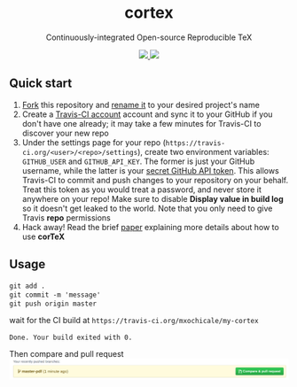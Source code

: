 <h1 align="center">
  cortex
</h1>
<p align="center">
  Continuously-integrated Open-source Reproducible TeX
</p>
<p align="center">
  <a href="https://travis-ci.org/mxochicale/my-corTeX/">
    <img src="https://img.shields.io/travis/mxochicale/my-corTeX/master.svg"/>
  </a>
  <a href="https://github.com/mxochicale/my-corTeX/raw/master-pdf/ms.pdf">
    <img src="https://img.shields.io/badge/read-the_paper-blue.svg?style=flat"/>
  </a>
</p>


## Quick start

1. [Fork](https://github.com/rodluger/corTeX/fork) this repository and [rename it](https://help.github.com/en/articles/renaming-a-repository) to your desired project's name
2. Create a [Travis-CI account](https://travis-ci.org/) account and sync it to your GitHub if you don't have one already; it may take a few minutes for Travis-CI to discover your new repo
3. Under the settings page for your repo (``https://travis-ci.org/<user>/<repo>/settings``), create two environment variables: ``GITHUB_USER`` and ``GITHUB_API_KEY``. The former is just your GitHub username, while the latter is your [secret GitHub API token](https://help.github.com/en/articles/creating-a-personal-access-token-for-the-command-line). This allows Travis-CI to commit and push changes to your repository on your behalf. Treat this token as you would treat a password, and never store it anywhere on your repo! Make sure to disable **Display value in build log** so it doesn't get leaked to the world. Note that you only need to give Travis **repo** permissions
4. Hack away! Read the brief [paper](https://github.com/mxochicale/my-corTeX/raw/master-pdf/ms.pdf) explaining more details about how to use **corTeX**


## Usage

```
git add .
git commit -m 'message'
git push origin master
```
wait for the CI build at `https://travis-ci.org/mxochicale/my-cortex`

```
Done. Your build exited with 0.
```

Then compare and pull request
![figure](/compare-pull-request.png)




